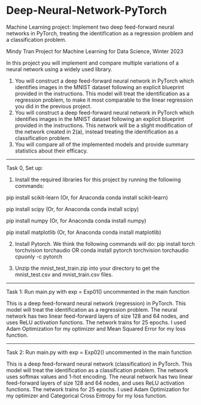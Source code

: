 # Deep-Neural-Network-PyTorch
Machine Learning project: Implement two deep feed-forward neural networks in PyTorch, treating the identification as a regression problem and a classification problem.

Mindy Tran
Project for Machine Learning for Data Science, Winter 2023

In this project you will implement and compare multiple variations of a neural network using a widely
used library.
1. You will construct a deep feed-forward neural network in PyTorch which identifies images in the
MNIST dataset following an explicit blueprint provided in the instructions. This model will treat
the identification as a regression problem, to make it most comparable to the linear regression
you did in the previous project.
2. You will construct a deep feed-forward neural network in PyTorch which identifies images in
the MNIST dataset following an explicit blueprint provided in the instructions. This network will
be a slight modification of the network created in 2(a), instead treating the identification as a
classification problem.
3. You will compare all of the implemented models and provide summary statistics about their
efficacy.


*********************************************************************************
Task 0, Set up:

1. Install the required libraries for this project by running the following commands:

pip install scikit-learn (Or, for Anaconda conda install scikit-learn)

pip install scipy (Or, for Anaconda conda install scipy)

pip install numpy (Or, for Anaconda conda install numpy)

pip install matplotlib (Or, for Anaconda conda install matplotlib)

2. Install Pytorch. We think the following commands will do:
pip install torch torchvision torchaudio
OR
conda install pytorch torchvision torchaudio cpuonly -c pytorch

3. Unzip the mnist_test_train.zip into your directory to get the mnist_test.csv and mnist_train.csv files.


*********************************************************************************
Task 1:  Run main.py with exp = Exp01() uncommented in the main function

This is a deep feed-forward neural network (regression) in PyTorch. This model will treat the identification as a regression problem.
The neural network has two linear feed-forward layers of size 128 and 64 nodes, and uses ReLU activation functions. The network trains for 25 epochs.
I used Adam Optimization for my optimizer and Mean Squared Error for my loss function.

*********************************************************************************
Task 2:  Run main.py with exp = Exp02() uncommented in the main function

This is a deep feed-forward neural network (classification) in PyTorch. This model will treat the identification as a classification problem.
The network uses softmax values and 1-hot encoding. The neural network has two linear feed-forward layers of size 128 and 64 nodes, and uses ReLU activation functions. The network trains for 25 epochs.
I used Adam Optimization for my optimizer and Categorical Cross Entropy for my loss function.
